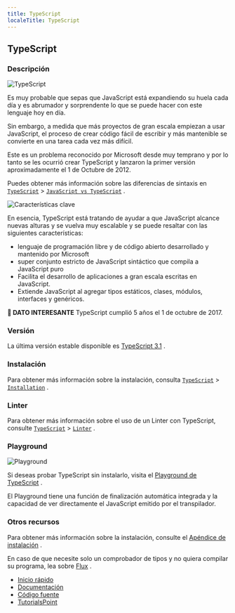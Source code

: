 ```yaml
---
title: TypeScript
localeTitle: TypeScript
---
```

## TypeScript

### Descripción

![TypeScript](https://i.imgur.com/uRLunzU.png)

Es muy probable que sepas que JavaScript está expandiendo su huela cada día y es abrumador y sorprendente lo que se puede hacer con este lenguaje hoy en día.

Sin embargo, a medida que más proyectos de gran escala empiezan a usar JavaScript, el proceso de crear código fácil de escribir y más mantenible se convierte en una tarea cada vez más difícil.

Este es un problema reconocido por Microsoft desde muy temprano y por lo tanto se les ocurrió crear TypeScript y lanzaron la primer versión aproximadamente el 1 de Octubre de 2012.

Puedes obtener más información sobre las diferencias de sintaxis en [`TypeScript`](./) > [`JavaScript vs TypeScript`](./javascript-vs-typescript) .

![Características clave](https://i.imgur.com/pZij95O.jpg)

En esencia, TypeScript está tratando de ayudar a que JavaScript alcance nuevas alturas y se vuelva muy escalable y se puede resaltar con las siguientes características:

*   lenguaje de programación libre y de código abierto desarrollado y mantenido por Microsoft
*   super conjunto estricto de JavaScript sintáctico que compila a JavaScript puro
*   Facilita el desarrollo de aplicaciones a gran escala escritas en JavaScript.
*   Extiende JavaScript al agregar tipos estáticos, clases, módulos, interfaces y genéricos.

**🎉 DATO INTERESANTE** TypeScript cumplió 5 años el 1 de octubre de 2017.

### Versión

La última versión estable disponible es [TypeScript 3.1](https://www.typescriptlang.org/docs/handbook/release-notes/typescript-3-1.html) .

### Instalación

Para obtener más información sobre la instalación, consulta [`TypeScript`](./) > [`Installation`](./installation) .

### Linter

Para obtener más información sobre el uso de un Linter con TypeScript, consulte [`TypeScript`](./) > [`Linter`](./linter) .

### Playground

![Playground](https://i.imgur.com/vlV7ZFr.png)

Si deseas probar TypeScript sin instalarlo, visita el [Playground de TypeScript](http://www.typescriptlang.org/play/index.html) .

El Playground tiene una función de finalización automática integrada y la capacidad de ver directamente el JavaScript emitido por el transpilador.

### Otros recursos

Para obtener más información sobre la instalación, consulte el [Apéndice de instalación](./src/articles/typescript/appendix-installation/index.md) .

En caso de que necesite solo un comprobador de tipos y no quiera compilar su programa, lea sobre [Flux](https://facebook.github.io/flux/) .

*   [Inicio rápido](http://www.typescriptlang.org/samples/index.html)
*   [Documentación](http://www.typescriptlang.org/docs/home.html)
*   [Código fuente](https://github.com/Microsoft/TypeScript)
*   [TutorialsPoint](https://www.tutorialspoint.com/typescript/)
